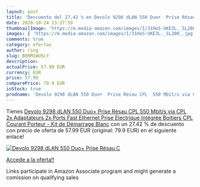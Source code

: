 ```yaml
---
layout: post
title: 'Descuento del 27.42 % en Devolo 9298 dLAN 550 Duo+  Prise Résau C'
date: 2020-10-24 13:27:59
thumbnailImage: 'https://m.media-amazon.com/images/I/31HoS-UKE3L._SL200_.jpg'
images: [ 'https://m.media-amazon.com/images/I/31HoS-UKE3L._SL200_.jpg' ]
comments: true
category: ofertas
author: ring
slug: B00M1WU5LY
description:
actualPrice: 57.99 EUR
currency: EUR
price: 57.99
comparePrice: 79.9 EUR
inStock: true
prodname: 'Devolo 9298 dLAN 550 Duo+  Prise Résau CPL  550 Mbit/s via CPL  2x Adaptateurs  2x Ports Fast Ethernet  Prise Electrique Intégrée  Boitiers CPL  Courant Porteur  - Kit de Démarrage  Blanc'
---
```


Tienes [Devolo 9298 dLAN 550 Duo+  Prise Résau CPL  550 Mbit/s via CPL  2x Adaptateurs  2x Ports Fast Ethernet  Prise Electrique Intégrée  Boitiers CPL  Courant Porteur  - Kit de Démarrage  Blanc](https://www.amazon.fr/dp/B00M1WU5LY/?tag=tolees0d-21) con un 27.42 % de descuento con precio de oferta de 57.99 EUR (original: 79.9 EUR) en el siguiente enlace!

[![Devolo 9298 dLAN 550 Duo+  Prise Résau C](https://m.media-amazon.com/images/I/31HoS-UKE3L._SL200_.jpg)](https://www.amazon.fr/dp/B00M1WU5LY/?tag=tolees0d-21)

[Accede a la oferta!!](https://www.amazon.fr/dp/B00M1WU5LY/?tag=tolees0d-21)

Links participate in Amazon Associate program and might generate a comission on qualifying sales


